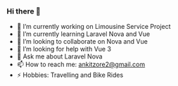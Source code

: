 ### Hi there 👋

<!-- **ZoreAnkit/ZoreAnkit** is a ✨ _special_ ✨ repository because its `README.md` (this file) appears on your GitHub profile. -->

<!-- Here are some ideas to get you started: -->

- 🔭 I’m currently working on Limousine Service Project
- 🌱 I’m currently learning Laravel Nova and Vue
- 👯 I’m looking to collaborate on Nova and Vue
- 🤔 I’m looking for help with Vue 3
- 💬 Ask me about Laravel Nova
- 📫 How to reach me: ankitzore2@gmail.com
- ⚡ Hobbies: Travelling and Bike Rides
